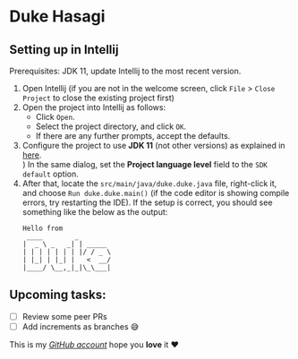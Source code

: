 # Duke Hasagi

## Setting up in Intellij

Prerequisites: JDK 11, update Intellij to the most recent version.

1. Open Intellij (if you are not in the welcome screen, click `File` > `Close Project` to close the existing project
   first)
1. Open the project into Intellij as follows:
   * Click `Open`.
   * Select the project directory, and click `OK`.
   * If there are any further prompts, accept the defaults.
1. Configure the project to use **JDK 11** (not other versions) as explained
   in [here](https://www.jetbrains.com/help/idea/sdk.html#set-up-jdk).<br>)
   In the same dialog, set the **Project language level** field to the `SDK default` option.
3. After that, locate the `src/main/java/duke.duke.java` file, right-click it, and choose `Run duke.duke.main()` (if the
   code editor is showing compile errors, try restarting the IDE). If the setup is correct, you should see something
   like the below as the output:
   ```
   Hello from
    ____        _        
   |  _ \ _   _| | _____ 
   | | | | | | | |/ / _ \
   | |_| | |_| |   <  __/
   |____/ \__,_|_|\_\___|
   ```

## Upcoming tasks:
- [ ] Review some peer PRs
- [ ] Add increments as branches :sweat_smile:

This is my [*GitHub account*](https://github.com/hungkhoaitay) hope you **love** it :heart:




